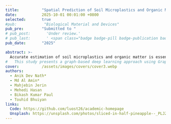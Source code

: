 ```yaml
---
title:          "Spatial Prediction of Soil Microplastics and Organic Matter Using Graph Attention Networks"
date:           2025-10-01 00:01:00 +0800
selected:       true
#pub:            "Biological Material and Devices"
pub_pre:        "Submitted to "
# pub_post:       'Under review.'
# pub_last:       ' <span class="badge badge-pill badge-publication badge-success">Spotlight</span>'
pub_date:       "2025"

abstract: >-
  Accurate estimation of soil microplastics and organic matter is essential to assess ecosystem health and support sustainable land use. 
#   This study presents a graph-based deep learning approach using Graph Attention Networks (GATs) to model spatial dependencies among 91 georeferenced soil samples. By incorporating spatial coordinates, soil properties, and land use data, a two-layer GAT architecture was developed to capture local interactions. The final model showed strong performance, achieving RMSEs of 625.06 (R² = 0.87) for microplastics and 0.43 (R² = 0.91) for organic matter. However, cross-validation results revealed limited generalization, probably due to the small sample size and sparse graph structure. These findings demonstrate the potential of GATs for spatial soil prediction and underscore the need for dense datasets and improved graph connectivity.
cover:          /assets/images/covers/cover3.webp
authors:
  - Anik Dev Nath*
  - Md Al Amin*
  - Mahjebin Jerin
  - Mehedi Hasan
  - Bikash Kumar Paul
  - Touhid Bhuiyan
links:
  Code: https://github.com/luost26/academic-homepage
  Unsplash: https://unsplash.com/photos/sliced-in-half-pineapple--_PLJZmHZzk
---
```


